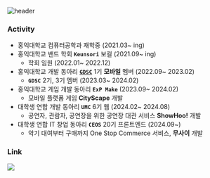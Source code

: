 ![header](https://capsule-render.vercel.app/api?type=waving&&color=gradient&customColorList=8,6,4,1,30&height=200&section=header&text=Grow%20Together&fontSize=70)

### Activity

- 홍익대학교 컴퓨터공학과 재학중 (2021.03~ ing)
- 홍익대학교 밴드 학회 **`Keunsori`** 보컬 (2021.09~ ing)
    - 학회 임원 (2022.01~ 2022.12)
- 홍익대학교 개발 동아리 [**`GDSC`**](https://github.com/GDSC-Hongik) 1기 **모바일** 멤버 (2022.09~ 2023.02)
    - **`GDSC`** 2기, 3기 멤버 (2023.03~ 2024.02)
- 홍익대학교 게임 개발 동아리 **`ExP Make`** (2023.09~ 2024.02)
    - 모바일 플랫폼 게임 **CityScape** 개발
- 대학생 연합 개발 동아리 **`UMC`** 6기 웹 (2024.02~ 2024.08)
    - 공연자, 관람자, 공연장을 위한 공연장 대관 서비스 **ShowHoo!** 개발
- 대학생 연합 IT 창업 동아리 **`CEOS`** 20기 프론트엔드 (2024.09~)
    - 악기 대여부터 구매까지 One Stop Commerce 서비스, **무사이** 개발

### Link

<a href="https://velog.io/@gabujwb" target="_blank"><img src="https://img.shields.io/badge/Velog-20C997?style=flat&logo=velog&logoColor=ffffff"/></a>
